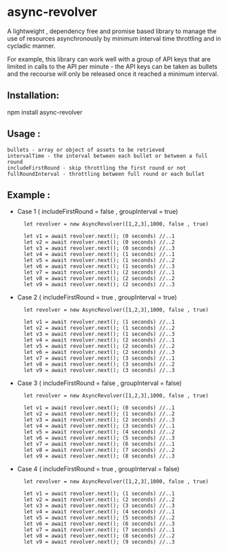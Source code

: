 # async-revolver
A lightweight , dependency free and promise based library to manage the use of resources asynchronously by minimum interval time throttling and in cycladic manner.

For example, this library can work well with a group of API keys that are limited in calls to the API per minute - the API keys can be taken as bullets and the recourse will only be released once it reached a minimum interval.

## Installation:

npm install async-revolver

## Usage :
    bullets - array or object of assets to be retrieved 
    intervalTime - the interval between each bullet or between a full round 
    includeFirstRound - skip throttling the first round or not
    fullRoundInterval - throttling between full round or each bullet
## Example :

- Case 1 ( includeFirstRound = false , groupInterval = true)
    
        let revolver = new AsyncRevolver([1,2,3],1000, false , true)

        let v1 = await revolver.next(); (0 seconds) //..1
        let v2 = await revolver.next(); (0 seconds) //..2
        let v3 = await revolver.next(); (0 seconds) //..3
        let v4 = await revolver.next(); (1 seconds) //..1
        let v5 = await revolver.next(); (1 seconds) //..2
        let v6 = await revolver.next(); (1 seconds) //..3
        let v7 = await revolver.next(); (2 seconds) //..1
        let v8 = await revolver.next(); (2 seconds) //..2
        let v9 = await revolver.next(); (2 seconds) //..3

- Case 2 ( includeFirstRound = true , groupInterval = true)
    
        let revolver = new AsyncRevolver([1,2,3],1000, false , true)

        let v1 = await revolver.next(); (1 seconds) //..1
        let v2 = await revolver.next(); (1 seconds) //..2
        let v3 = await revolver.next(); (1 seconds) //..3
        let v4 = await revolver.next(); (2 seconds) //..1
        let v5 = await revolver.next(); (2 seconds) //..2
        let v6 = await revolver.next(); (2 seconds) //..3
        let v7 = await revolver.next(); (3 seconds) //..1
        let v8 = await revolver.next(); (3 seconds) //..2
        let v9 = await revolver.next(); (3 seconds) //..3
    
- Case 3 ( includeFirstRound = false , groupInterval = false)
    
        let revolver = new AsyncRevolver([1,2,3],1000, false , true)

        let v1 = await revolver.next(); (0 seconds) //..1
        let v2 = await revolver.next(); (1 seconds) //..2
        let v3 = await revolver.next(); (2 seconds) //..3
        let v4 = await revolver.next(); (3 seconds) //..1
        let v5 = await revolver.next(); (4 seconds) //..2
        let v6 = await revolver.next(); (5 seconds) //..3
        let v7 = await revolver.next(); (6 seconds) //..1
        let v8 = await revolver.next(); (7 seconds) //..2
        let v9 = await revolver.next(); (8 seconds) //..3

- Case 4 ( includeFirstRound = true , groupInterval = false)
    
        let revolver = new AsyncRevolver([1,2,3],1000, false , true)

        let v1 = await revolver.next(); (1 seconds) //..1
        let v2 = await revolver.next(); (2 seconds) //..2
        let v3 = await revolver.next(); (3 seconds) //..3
        let v4 = await revolver.next(); (4 seconds) //..1
        let v5 = await revolver.next(); (5 seconds) //..2
        let v6 = await revolver.next(); (6 seconds) //..3
        let v7 = await revolver.next(); (7 seconds) //..1
        let v8 = await revolver.next(); (8 seconds) //..2
        let v9 = await revolver.next(); (9 seconds) //..3





